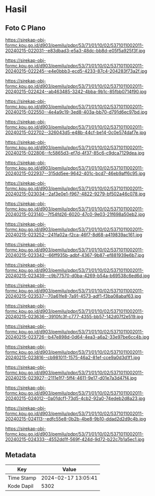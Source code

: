 # Hasil

## Foto C Plano

https://sirekap-obj-formc.kpu.go.id/d903/pemilu/pdpr/53/71/01/10/02/5371011002011-20240215-022031--e83dbad3-e5a3-48dc-bb8d-e05f5a925f3f.jpg

https://sirekap-obj-formc.kpu.go.id/d903/pemilu/pdpr/53/71/01/10/02/5371011002011-20240215-022245--e4e0bbb3-ecd5-4233-87c4-204283f73a2f.jpg

https://sirekap-obj-formc.kpu.go.id/d903/pemilu/pdpr/53/71/01/10/02/5371011002011-20240215-022424--ab463485-3242-4bba-9b1c-85fbb0714f90.jpg

https://sirekap-obj-formc.kpu.go.id/d903/pemilu/pdpr/53/71/01/10/02/5371011002011-20240215-022550--4e4a9c19-3ed8-403a-bb70-d791d6ec97bd.jpg

https://sirekap-obj-formc.kpu.go.id/d903/pemilu/pdpr/53/71/01/10/02/5371011002011-20240215-022702--326043d5-e48b-44cf-be14-0c0e574daf7e.jpg

https://sirekap-obj-formc.kpu.go.id/d903/pemilu/pdpr/53/71/01/10/02/5371011002011-20240215-022806--fc5865d3-ef7d-4f37-85c6-c9dca7129dea.jpg

https://sirekap-obj-formc.kpu.go.id/d903/pemilu/pdpr/53/71/01/10/02/5371011002011-20240215-022937--315dd5ee-9642-401c-bcd7-46eb9aff6c95.jpg

https://sirekap-obj-formc.kpu.go.id/d903/pemilu/pdpr/53/71/01/10/02/5371011002011-20240215-023034--2af3e0e1-f967-4822-9279-bf502a46c078.jpg

https://sirekap-obj-formc.kpu.go.id/d903/pemilu/pdpr/53/71/01/10/02/5371011002011-20240215-023140--7f54fd26-6020-47c0-9e03-21f698a50eb2.jpg

https://sirekap-obj-formc.kpu.go.id/d903/pemilu/pdpr/53/71/01/10/02/5371011002011-20240215-023252--241fa02a-f2ca-46f7-8d68-a419839ac161.jpg

https://sirekap-obj-formc.kpu.go.id/d903/pemilu/pdpr/53/71/01/10/02/5371011002011-20240215-023342--66ff935b-adbf-4367-9b87-ef881939e6b7.jpg

https://sirekap-obj-formc.kpu.go.id/d903/pemilu/pdpr/53/71/01/10/02/5371011002011-20240215-023439--c9b77570-d0ba-4269-b54a-b69538c6ed6d.jpg

https://sirekap-obj-formc.kpu.go.id/d903/pemilu/pdpr/53/71/01/10/02/5371011002011-20240215-023537--70a61fe8-7a91-4573-adf1-f3ba08abaf63.jpg

https://sirekap-obj-formc.kpu.go.id/d903/pemilu/pdpr/53/71/01/10/02/5371011002011-20240215-023636--3910fc3f-c777-4355-bb57-142d07f2e519.jpg

https://sirekap-obj-formc.kpu.go.id/d903/pemilu/pdpr/53/71/01/10/02/5371011002011-20240215-023726--b47e898d-0d64-4ea3-a6a2-33e97be6cc4b.jpg

https://sirekap-obj-formc.kpu.go.id/d903/pemilu/pdpr/53/71/01/10/02/5371011002011-20240215-023816--cb981011-1575-46a2-81ef-cce9a0d3d1f1.jpg

https://sirekap-obj-formc.kpu.go.id/d903/pemilu/pdpr/53/71/01/10/02/5371011002011-20240215-023927--2111e1f7-5ff4-4611-9e17-d01e7a3d47f4.jpg

https://sirekap-obj-formc.kpu.go.id/d903/pemilu/pdpr/53/71/01/10/02/5371011002011-20240215-024012--0a01dcf1-73d5-4cb2-92a0-74edeb2d8a23.jpg

https://sirekap-obj-formc.kpu.go.id/d903/pemilu/pdpr/53/71/01/10/02/5371011002011-20240215-024113--edfc55e8-0b2b-4be8-9b10-ddad2d2d9c4b.jpg

https://sirekap-obj-formc.kpu.go.id/d903/pemilu/pdpr/53/71/01/10/02/5371011002011-20240215-024333--4552dd1f-569f-424d-9d72-b22c7b1a5ec1.jpg


## Metadata

| Key        | Value               |
| ---------- | ------------------- |
| Time Stamp | 2024-02-17 13:05:41 |
| Kode Dapil | 5302                |



